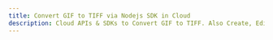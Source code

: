 ---title: Convert GIF to TIFF via Nodejs SDK in Clouddescription: Cloud APIs & SDKs to Convert GIF to TIFF. Also Create, Edit & Render Microsoft Word & OpenOffice documents in the Cloud.---